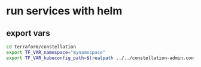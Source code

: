 # run services with helm

## export vars

```bash
cd terraform/constellation
export TF_VAR_namespace="mynamespace"
export TF_VAR_kubeconfig_path=$(realpath ../../constellation-admin.conf)
```
